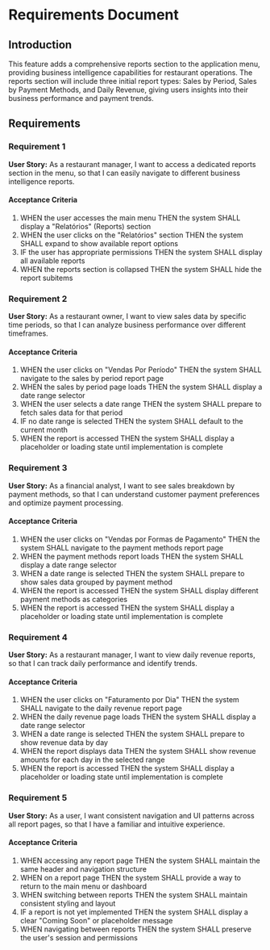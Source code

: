 # Requirements Document

## Introduction

This feature adds a comprehensive reports section to the application menu, providing business intelligence capabilities for restaurant operations. The reports section will include three initial report types: Sales by Period, Sales by Payment Methods, and Daily Revenue, giving users insights into their business performance and payment trends.

## Requirements

### Requirement 1

**User Story:** As a restaurant manager, I want to access a dedicated reports section in the menu, so that I can easily navigate to different business intelligence reports.

#### Acceptance Criteria

1. WHEN the user accesses the main menu THEN the system SHALL display a "Relatórios" (Reports) section
2. WHEN the user clicks on the "Relatórios" section THEN the system SHALL expand to show available report options
3. IF the user has appropriate permissions THEN the system SHALL display all available reports
4. WHEN the reports section is collapsed THEN the system SHALL hide the report subitems

### Requirement 2

**User Story:** As a restaurant owner, I want to view sales data by specific time periods, so that I can analyze business performance over different timeframes.

#### Acceptance Criteria

1. WHEN the user clicks on "Vendas Por Período" THEN the system SHALL navigate to the sales by period report page
2. WHEN the sales by period page loads THEN the system SHALL display a date range selector
3. WHEN the user selects a date range THEN the system SHALL prepare to fetch sales data for that period
4. IF no date range is selected THEN the system SHALL default to the current month
5. WHEN the report is accessed THEN the system SHALL display a placeholder or loading state until implementation is complete

### Requirement 3

**User Story:** As a financial analyst, I want to see sales breakdown by payment methods, so that I can understand customer payment preferences and optimize payment processing.

#### Acceptance Criteria

1. WHEN the user clicks on "Vendas por Formas de Pagamento" THEN the system SHALL navigate to the payment methods report page
2. WHEN the payment methods report loads THEN the system SHALL display a date range selector
3. WHEN a date range is selected THEN the system SHALL prepare to show sales data grouped by payment method
4. WHEN the report is accessed THEN the system SHALL display different payment methods as categories
5. WHEN the report is accessed THEN the system SHALL display a placeholder or loading state until implementation is complete

### Requirement 4

**User Story:** As a restaurant manager, I want to view daily revenue reports, so that I can track daily performance and identify trends.

#### Acceptance Criteria

1. WHEN the user clicks on "Faturamento por Dia" THEN the system SHALL navigate to the daily revenue report page
2. WHEN the daily revenue page loads THEN the system SHALL display a date range selector
3. WHEN a date range is selected THEN the system SHALL prepare to show revenue data by day
4. WHEN the report displays data THEN the system SHALL show revenue amounts for each day in the selected range
5. WHEN the report is accessed THEN the system SHALL display a placeholder or loading state until implementation is complete

### Requirement 5

**User Story:** As a user, I want consistent navigation and UI patterns across all report pages, so that I have a familiar and intuitive experience.

#### Acceptance Criteria

1. WHEN accessing any report page THEN the system SHALL maintain the same header and navigation structure
2. WHEN on a report page THEN the system SHALL provide a way to return to the main menu or dashboard
3. WHEN switching between reports THEN the system SHALL maintain consistent styling and layout
4. IF a report is not yet implemented THEN the system SHALL display a clear "Coming Soon" or placeholder message
5. WHEN navigating between reports THEN the system SHALL preserve the user's session and permissions
